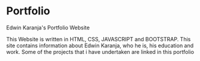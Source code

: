 # Portfolio
Edwin Karanja's Portfolio Website

This Website is written in HTML, CSS, JAVASCRIPT and BOOTSTRAP.
This site contains information about Edwin Karanja, who he is, his education and work.
Some of the projects that i have undertaken are linked in this portfolio
